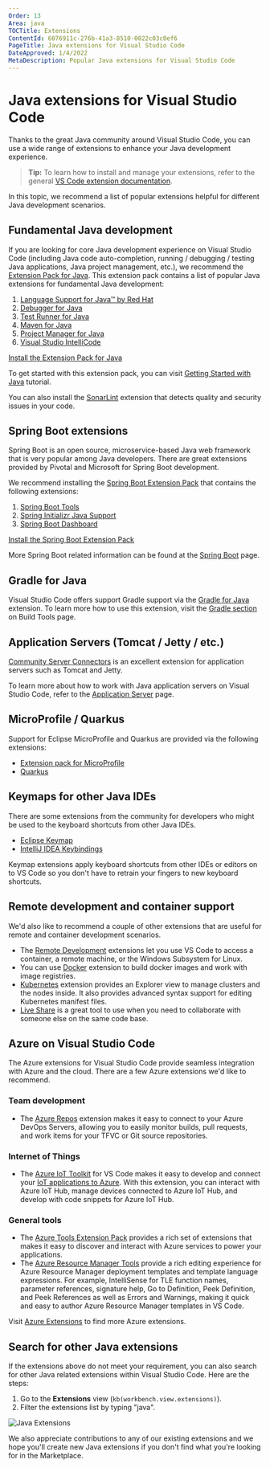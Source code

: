```yaml
---
Order: 13
Area: java
TOCTitle: Extensions
ContentId: 6076911c-276b-41a3-8510-0022c03c0ef6
PageTitle: Java extensions for Visual Studio Code
DateApproved: 1/4/2022
MetaDescription: Popular Java extensions for Visual Studio Code
---
```

# Java extensions for Visual Studio Code

Thanks to the great Java community around Visual Studio Code, you can use a wide range of extensions to enhance your Java development experience.

> **Tip:** To learn how to install and manage your extensions, refer to the general [VS Code extension documentation](/docs/editor/extension-marketplace.md).

In this topic, we recommend a list of popular extensions helpful for different Java development scenarios.

## Fundamental Java development

If you are looking for core Java development experience on Visual Studio Code (including Java code auto-completion, running / debugging / testing Java applications, Java project management, etc.), we recommend the [Extension Pack for Java](https://marketplace.visualstudio.com/items?itemName=vscjava.vscode-java-pack). This extension pack contains a list of popular Java extensions for fundamental Java development:

1. [Language Support for Java™ by Red Hat](https://marketplace.visualstudio.com/items?itemName=redhat.java)
2. [Debugger for Java](https://marketplace.visualstudio.com/items?itemName=vscjava.vscode-java-debug)
3. [Test Runner for Java](https://marketplace.visualstudio.com/items?itemName=vscjava.vscode-java-test)
4. [Maven for Java](https://marketplace.visualstudio.com/items?itemName=vscjava.vscode-maven)
5. [Project Manager for Java](https://marketplace.visualstudio.com/items?itemName=vscjava.vscode-java-dependency)
6. [Visual Studio IntelliCode](https://marketplace.visualstudio.com/items?itemName=VisualStudioExptTeam.vscodeintellicode)

<a class="install-extension-btn" href="vscode:extension/vscjava.vscode-java-pack">Install the Extension Pack for Java</a>

To get started with this extension pack, you can visit [Getting Started with Java](/docs/java/java-tutorial.md) tutorial.

You can also install the [SonarLint](https://marketplace.visualstudio.com/items?itemName=SonarSource.sonarlint-vscode) extension that detects quality and security issues in your code.

## Spring Boot extensions

Spring Boot is an open source, microservice-based Java web framework that is very popular among Java developers. There are great extensions provided by Pivotal and Microsoft for Spring Boot development.

We recommend installing the [Spring Boot Extension Pack](https://marketplace.visualstudio.com/items?itemName=Pivotal.vscode-boot-dev-pack) that contains the following extensions:

1. [Spring Boot Tools](https://marketplace.visualstudio.com/items?itemName=Pivotal.vscode-spring-boot)
2. [Spring Initializr Java Support](https://marketplace.visualstudio.com/items?itemName=vscjava.vscode-spring-initializr)
3. [Spring Boot Dashboard](https://marketplace.visualstudio.com/items?itemName=vscjava.vscode-spring-boot-dashboard)

<a class="install-extension-btn" href="vscode:extension/Pivotal.vscode-boot-dev-pack">Install the Spring Boot Extension Pack</a>

More Spring Boot related information can be found at the [Spring Boot](/docs/java/java-spring-boot.md) page.

## Gradle for Java

Visual Studio Code offers support Gradle support via the [Gradle for Java](https://marketplace.visualstudio.com/items?itemName=vscjava.vscode-gradle) extension. To learn more how to use this extension, visit the [Gradle section](/docs/java/java-build.md#gradle) on Build Tools page.

## Application Servers (Tomcat / Jetty / etc.)

[Community Server Connectors](https://marketplace.visualstudio.com/items?itemName=redhat.vscode-community-server-connector) is an excellent extension for application servers such as Tomcat and Jetty.

To learn more about how to work with Java application servers on Visual Studio Code, refer to the [Application Server](/docs/java/java-tomcat-jetty.md) page.

## MicroProfile / Quarkus

Support for Eclipse MicroProfile and Quarkus are provided via the following extensions:

* [Extension pack for MicroProfile](https://marketplace.visualstudio.com/items?itemName=MicroProfile-Community.vscode-microprofile-pack)
* [Quarkus](https://marketplace.visualstudio.com/items?itemName=redhat.vscode-quarkus)

## Keymaps for other Java IDEs

There are some extensions from the community for developers who might be used to the keyboard shortcuts from other Java IDEs.

* [Eclipse Keymap](https://marketplace.visualstudio.com/items?itemName=alphabotsec.vscode-eclipse-keybindings)
* [IntelliJ IDEA Keybindings](https://marketplace.visualstudio.com/items?itemName=k--kato.intellij-idea-keybindings)

Keymap extensions apply keyboard shortcuts from other IDEs or editors on to VS Code so you don't have to retrain your fingers to new keyboard shortcuts.

## Remote development and container support

We'd also like to recommend a couple of other extensions that are useful for remote and container development scenarios.

* The [Remote Development](/docs/remote/remote-overview.md) extensions let you use VS Code to access a container, a remote machine, or the Windows Subsystem for Linux.
* You can use [Docker](https://marketplace.visualstudio.com/items?itemName=ms-azuretools.vscode-docker) extension to build docker images and work with image registries.
* [Kubernetes](https://marketplace.visualstudio.com/items?itemName=ms-kubernetes-tools.vscode-kubernetes-tools) extension provides an Explorer view to manage clusters and the nodes inside. It also provides advanced syntax support for editing Kubernetes manifest files.
* [Live Share](https://marketplace.visualstudio.com/items?itemName=MS-vsliveshare.vsliveshare) is a great tool to use when you need to collaborate with someone else on the same code base.

## Azure on Visual Studio Code

The Azure extensions for Visual Studio Code provide seamless integration with Azure and the cloud. There are a few Azure extensions we'd like to recommend.

### Team development

* The [Azure Repos](https://marketplace.visualstudio.com/items?itemName=ms-vsts.team) extension makes it easy to connect to your Azure DevOps Servers, allowing you to easily monitor builds, pull requests, and work items for your TFVC or Git source repositories.

### Internet of Things

* The [Azure IoT Toolkit](https://marketplace.visualstudio.com/items?itemName=vsciot-vscode.azure-iot-toolkit) for VS Code makes it easy to develop and connect your [IoT applications to Azure](https://learn.microsoft.com/azure/?product=iot). With this extension, you can interact with Azure IoT Hub, manage devices connected to Azure IoT Hub, and develop with code snippets for Azure IoT Hub.

### General tools

* The [Azure Tools Extension Pack](https://marketplace.visualstudio.com/items?itemName=ms-vscode.vscode-node-azure-pack) provides a rich set of extensions that makes it easy to discover and interact with Azure services to power your applications.
* The [Azure Resource Manager Tools](https://marketplace.visualstudio.com/items?itemName=msazurermtools.azurerm-vscode-tools) provide a rich editing experience for Azure Resource Manager deployment templates and template language expressions. For example, IntelliSense for TLE function names, parameter references, signature help, Go to Definition, Peek Definition, and Peek References as well as Errors and Warnings, making it quick and easy to author Azure Resource Manager templates in VS Code.

Visit [Azure Extensions](/docs/azure/extensions.md) to find more Azure extensions.

## Search for other Java extensions

If the extensions above do not meet your requirement, you can also search for other Java related extensions within Visual Studio Code. Here are the steps:

1. Go to the **Extensions** view (`kb(workbench.view.extensions)`).
2. Filter the extensions list by typing "java".

![Java Extensions](images/extensions/extensions.png)

We also appreciate contributions to any of our existing extensions and we hope you'll create new Java extensions if you don't find what you're looking for in the Marketplace.
